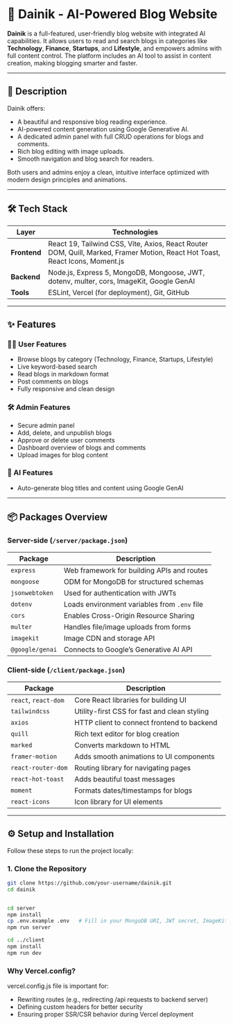 # 📰 Dainik - AI-Powered Blog Website

**Dainik** is a full-featured, user-friendly blog website with integrated AI capabilities. It allows users to read and search blogs in categories like **Technology**, **Finance**, **Startups**, and **Lifestyle**, and empowers admins with full content control. The platform includes an AI tool to assist in content creation, making blogging smarter and faster.

---

## 📖 Description

Dainik offers:
- A beautiful and responsive blog reading experience.
- AI-powered content generation using Google Generative AI.
- A dedicated admin panel with full CRUD operations for blogs and comments.
- Rich blog editing with image uploads.
- Smooth navigation and blog search for readers.

Both users and admins enjoy a clean, intuitive interface optimized with modern design principles and animations.

---

## 🛠️ Tech Stack

| Layer       | Technologies                                                                 |
|-------------|-------------------------------------------------------------------------------|
| **Frontend**| React 19, Tailwind CSS, Vite, Axios, React Router DOM, Quill, Marked, Framer Motion, React Hot Toast, React Icons, Moment.js |
| **Backend** | Node.js, Express 5, MongoDB, Mongoose, JWT, dotenv, multer, cors, ImageKit, Google GenAI |
| **Tools**   | ESLint, Vercel (for deployment), Git, GitHub                                 |

---

## ✨ Features

### 👨‍💻 User Features
- Browse blogs by category (Technology, Finance, Startups, Lifestyle)
- Live keyword-based search
- Read blogs in markdown format
- Post comments on blogs
- Fully responsive and clean design

### 🛠️ Admin Features
- Secure admin panel
- Add, delete, and unpublish blogs
- Approve or delete user comments
- Dashboard overview of blogs and comments
- Upload images for blog content

### 🤖 AI Features
- Auto-generate blog titles and content using Google GenAI

---

## 📦 Packages Overview

### Server-side (`/server/package.json`)

| Package             | Description |
|---------------------|-------------|
| `express`           | Web framework for building APIs and routes |
| `mongoose`          | ODM for MongoDB for structured schemas |
| `jsonwebtoken`      | Used for authentication with JWTs |
| `dotenv`            | Loads environment variables from `.env` file |
| `cors`              | Enables Cross-Origin Resource Sharing |
| `multer`            | Handles file/image uploads from forms |
| `imagekit`          | Image CDN and storage API |
| `@google/genai`     | Connects to Google’s Generative AI API |

### Client-side (`/client/package.json`)

| Package               | Description |
|------------------------|-------------|
| `react`, `react-dom`   | Core React libraries for building UI |
| `tailwindcss`          | Utility-first CSS for fast and clean styling |
| `axios`                | HTTP client to connect frontend to backend |
| `quill`                | Rich text editor for blog creation |
| `marked`               | Converts markdown to HTML |
| `framer-motion`        | Adds smooth animations to UI components |
| `react-router-dom`     | Routing library for navigating pages |
| `react-hot-toast`      | Adds beautiful toast messages |
| `moment`               | Formats dates/timestamps for blogs |
| `react-icons`          | Icon library for UI elements |

---

## ⚙️ Setup and Installation

Follow these steps to run the project locally:

### 1. Clone the Repository

```bash
git clone https://github.com/your-username/dainik.git
cd dainik


cd server
npm install
cp .env.example .env   # Fill in your MongoDB URI, JWT secret, ImageKit keys, etc.
npm run server

cd ../client
npm install
npm run dev
```

### Why Vercel.config?
 vercel.config.js file is important for:
- Rewriting routes (e.g., redirecting /api requests to backend server)
- Defining custom headers for better security
- Ensuring proper SSR/CSR behavior during Vercel deployment